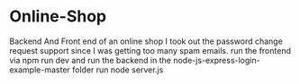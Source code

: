 # Online-Shop
Backend And Front end of an online shop
I took out the password change request support since I was getting too many spam emails.
run the frontend via npm run dev and run the backend in the node-js-express-login-example-master folder run node server.js
